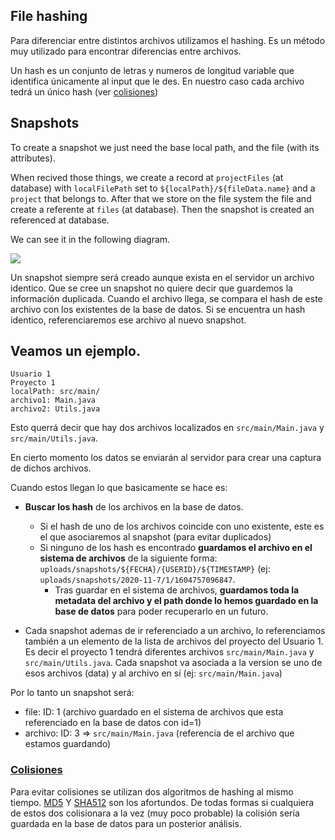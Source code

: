 ## File hashing

Para diferenciar entre distintos archivos utilizamos el hashing. Es un método muy utilizado para encontrar diferencias entre archivos.

Un hash es un conjunto de letras y numeros de longitud variable  que identifica únicamente al input que le des. En nuestro caso cada archivo tedrá un único hash (ver [colisiones](#colisiones)) 


## Snapshots
 
To create a snapshot we just need the base local path, and the file (with its attributes). 

When recived those things, we create a record at `projectFiles` (at database) with `localFilePath` set to ```${localPath}/${fileData.name}``` and a `project` that belongs to. After that we store on the file system the file and create a referente at `files` (at database). Then the snapshot is created an referenced at database.

We can see it in the following diagram.

<img src="https://github.com/nullxx/EclipseTracker/raw/master/wiki/assets/images/db.png">


Un snapshot siempre será creado aunque exista en el servidor un archivo identico. Que se cree un snapshot no quiere decir que guardemos la información duplicada. Cuando el archivo llega, se compara el hash de este archivo con los existentes de la base de datos. Si se encuentra un hash identico, referenciaremos ese archivo al nuevo snapshot.

Veamos un ejemplo.
-----
```
Usuario 1
Proyecto 1
localPath: src/main/
archivo1: Main.java
archivo2: Utils.java
```
Esto querrá decir que hay dos archivos localizados en `src/main/Main.java` y `src/main/Utils.java`.

En cierto momento los datos se enviarán al servidor para crear una captura de dichos archivos.

Cuando estos llegan lo que basicamente se hace es:


* **Buscar los hash** de los archivos en la base de datos.
    * Si el hash de uno de los archivos coincide con uno existente, este es el que asociaremos al snapshot (para evitar duplicados)
    * Si ninguno de los hash es encontrado **guardamos el archivo en el sistema de archivos** de la siguiente forma: `uploads/snapshots/${FECHA}/{USERID}/${TIMESTAMP}` (ej: `uploads/snapshots/2020-11-7/1/1604757096847`.
        * Tras guardar en el sistema de archivos, **guardamos toda la metadata del archivo y el path donde lo hemos guardado en la base de datos** para poder recuperarlo en un futuro.

* Cada snapshot ademas de ir referenciado a un archivo, lo referenciamos también a un elemento de la lista de archivos del proyecto del Usuario 1. Es decir el proyecto 1 tendrá diferentes archivos `src/main/Main.java` y `src/main/Utils.java`. Cada snapshot va asociada a la version se uno de esos archivos (data) y al archivo en sí (ej: `src/main/Main.java`)

Por lo tanto un snapshot será:

* file: ID: 1 (archivo guardado en el sistema de archivos que esta referenciado en la base de datos con id=1)
* archivo: ID: 3 => `src/main/Main.java` (referencia de el archivo que estamos guardando)

### [Colisiones](https://es.wikipedia.org/wiki/Colisi%C3%B3n_(hash))
Para evitar colisiones se utilizan dos algoritmos de hashing al mismo tiempo. [MD5](https://es.wikipedia.org/wiki/MD5) Y [SHA512](https://es.wikipedia.org/wiki/SHA-2) son los afortundos. De todas formas si cualquiera de estos dos colisionara a la vez (muy poco probable) la colisión sería guardada en la base de datos para un posterior análisis.